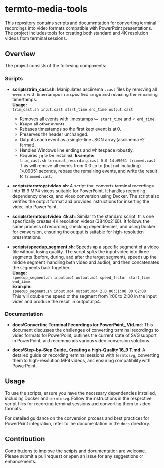 # termto-media-tools

This repository contains scripts and documentation for converting terminal recordings into video formats compatible with PowerPoint presentations. The project includes tools for creating both standard and 4K resolution videos from terminal sessions.

## Overview

The project consists of the following components:

### Scripts

- **scripts/trim_cast.sh**: Manipulates asciinema `.cast` files by removing all events with timestamps in a specified range and rebasing the remaining timestamps.  
  **Usage:**  
  `trim_cast.sh input.cast start_time end_time output.cast`  
  - Removes all events with timestamps `>= start_time` and `< end_time`.
  - Keeps all other events.
  - Rebases timestamps so the first kept event is at 0.
  - Preserves the header unchanged.
  - Outputs each event as a single-line JSON array (asciinema v2 format).
  - Handles Windows line endings and whitespace robustly.
  - Requires `jq` to be installed.
  **Example:**  
  `trim_cast.sh terminal_recording.cast 0.0 14.09051 trimmed.cast`  
  This will remove all events from 0.0 up to (but not including) 14.09051 seconds, rebase the remaining events, and write the result to `trimmed.cast`.

- **scripts/termtopptvideo.sh**: A script that converts terminal recordings into 16:9 MP4 videos suitable for PowerPoint. It handles recording, dependency checks, and video conversion using Docker. The script also verifies the output format and provides instructions for inserting the video into PowerPoint.

- **scripts/termtopptvideo_4k.sh**: Similar to the standard script, this one specifically creates 4K resolution videos (3840x2160). It follows the same process of recording, checking dependencies, and using Docker for conversion, ensuring the output is suitable for high-resolution presentations.

- **scripts/speedup_segment.sh**: Speeds up a specific segment of a video file without losing quality. The script splits the input video into three segments (before, during, and after the target segment), speeds up the middle segment (handling both video and audio), and then concatenates the segments back together.  
  **Usage:**  
  `speedup_segment.sh input.mp4 output.mp4 speed_factor start_time end_time`  
  **Example:**  
  `speedup_segment.sh input.mp4 output.mp4 2.0 00:01:00 00:02:00`  
  This will double the speed of the segment from 1:00 to 2:00 in the input video and produce the result in output.mp4.

### Documentation

- **docs/Converting Terminal Recordings for PowerPoint_ Vid.md**: This document discusses the challenges of converting terminal recordings to video formats for PowerPoint, outlines the current state of SVG support in PowerPoint, and recommends various video conversion solutions.

- **docs/Step-by-Step Guide_ Creating a High-Quality 16_9 T.md**: A detailed guide on recording terminal sessions with `termtosvg`, converting them to high-resolution MP4 videos, and ensuring compatibility with PowerPoint.

## Usage

To use the scripts, ensure you have the necessary dependencies installed, including Docker and `termtosvg`. Follow the instructions in the respective script files for recording terminal sessions and converting them to video formats.

For detailed guidance on the conversion process and best practices for PowerPoint integration, refer to the documentation in the `docs` directory.

## Contribution

Contributions to improve the scripts and documentation are welcome. Please submit a pull request or open an issue for any suggestions or enhancements.
